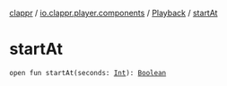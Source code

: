 [clappr](../../index.md) / [io.clappr.player.components](../index.md) / [Playback](index.md) / [startAt](./start-at.md)

# startAt

`open fun startAt(seconds: `[`Int`](https://kotlinlang.org/api/latest/jvm/stdlib/kotlin/-int/index.html)`): `[`Boolean`](https://kotlinlang.org/api/latest/jvm/stdlib/kotlin/-boolean/index.html)
